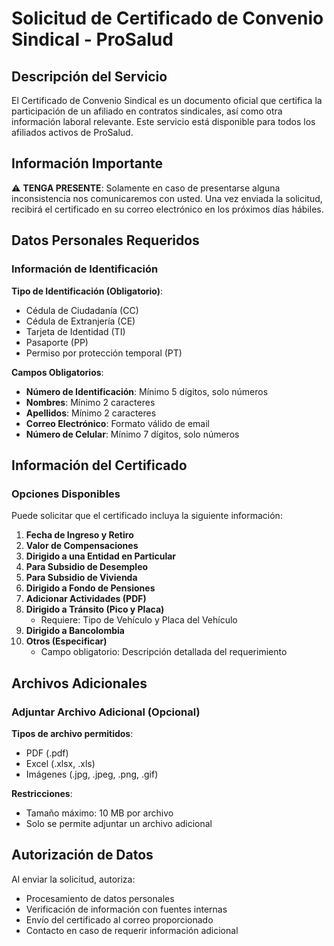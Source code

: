 
# Solicitud de Certificado de Convenio Sindical - ProSalud

## Descripción del Servicio

El Certificado de Convenio Sindical es un documento oficial que certifica la participación de un afiliado en contratos sindicales, así como otra información laboral relevante. Este servicio está disponible para todos los afiliados activos de ProSalud.

## Información Importante

⚠️ **TENGA PRESENTE**: Solamente en caso de presentarse alguna inconsistencia nos comunicaremos con usted. Una vez enviada la solicitud, recibirá el certificado en su correo electrónico en los próximos días hábiles.

## Datos Personales Requeridos

### Información de Identificación

**Tipo de Identificación (Obligatorio)**:
- Cédula de Ciudadanía (CC)
- Cédula de Extranjería (CE)
- Tarjeta de Identidad (TI)
- Pasaporte (PP)
- Permiso por protección temporal (PT)

**Campos Obligatorios**:
- **Número de Identificación**: Mínimo 5 dígitos, solo números
- **Nombres**: Mínimo 2 caracteres
- **Apellidos**: Mínimo 2 caracteres
- **Correo Electrónico**: Formato válido de email
- **Número de Celular**: Mínimo 7 dígitos, solo números

## Información del Certificado

### Opciones Disponibles

Puede solicitar que el certificado incluya la siguiente información:

1. **Fecha de Ingreso y Retiro**
2. **Valor de Compensaciones**
3. **Dirigido a una Entidad en Particular**
4. **Para Subsidio de Desempleo**
5. **Para Subsidio de Vivienda**
6. **Dirigido a Fondo de Pensiones**
7. **Adicionar Actividades (PDF)**
8. **Dirigido a Tránsito (Pico y Placa)**
   - Requiere: Tipo de Vehículo y Placa del Vehículo
9. **Dirigido a Bancolombia**
10. **Otros (Especificar)**
    - Campo obligatorio: Descripción detallada del requerimiento

## Archivos Adicionales

### Adjuntar Archivo Adicional (Opcional)

**Tipos de archivo permitidos**:
- PDF (.pdf)
- Excel (.xlsx, .xls)
- Imágenes (.jpg, .jpeg, .png, .gif)

**Restricciones**:
- Tamaño máximo: 10 MB por archivo
- Solo se permite adjuntar un archivo adicional

## Autorización de Datos

Al enviar la solicitud, autoriza:
- Procesamiento de datos personales
- Verificación de información con fuentes internas
- Envío del certificado al correo proporcionado
- Contacto en caso de requerir información adicional
